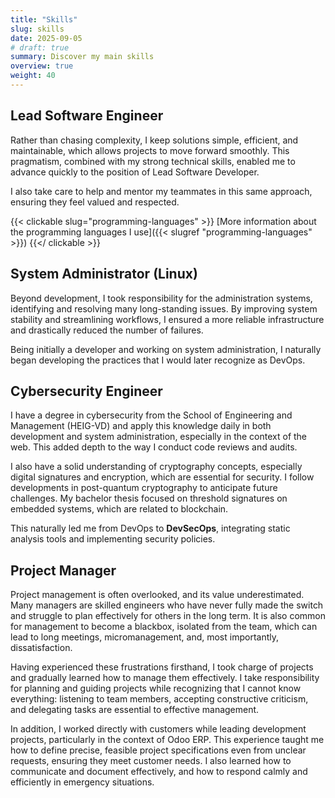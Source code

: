 ```yaml
---
title: "Skills"
slug: skills
date: 2025-09-05
# draft: true
summary: Discover my main skills
overview: true
weight: 40
---
```


## Lead Software Engineer

Rather than chasing complexity, I keep solutions simple, efficient, and maintainable, which allows projects to move forward smoothly.
This pragmatism, combined with my strong technical skills, enabled me to advance quickly to the position of Lead Software Developer.

I also take care to help and mentor my teammates in this same approach, ensuring they feel valued and respected.

{{< clickable slug="programming-languages" >}}
[More information about the programming languages I use]({{< slugref "programming-languages" >}})
{{</ clickable >}}

## System Administrator (Linux)

Beyond development, I took responsibility for the administration systems, identifying and resolving many long-standing issues.
By improving system stability and streamlining workflows, I ensured a more reliable infrastructure and drastically reduced the number of failures.

Being initially a developer and working on system administration, I naturally began developing the practices that I would later recognize as DevOps.

## Cybersecurity Engineer

I have a degree in cybersecurity from the School of Engineering and Management (HEIG-VD) and apply this knowledge daily in both development and system administration, especially in the context of the web. This added depth to the way I conduct code reviews and audits.

I also have a solid understanding of cryptography concepts, especially digital signatures and encryption, which are essential for security. I follow developments in post-quantum cryptography to anticipate future challenges. My bachelor thesis focused on threshold signatures on embedded systems, which are related to blockchain.

This naturally led me from DevOps to **DevSecOps**, integrating static analysis tools and implementing security policies.

## Project Manager

Project management is often overlooked, and its value underestimated. Many managers are skilled engineers who have never fully made the switch and struggle to plan effectively for others in the long term. It is also common for management to become a blackbox, isolated from the team, which can lead to long meetings, micromanagement, and, most importantly, dissatisfaction.

Having experienced these frustrations firsthand, I took charge of projects and gradually learned how to manage them effectively. I take responsibility for planning and guiding projects while recognizing that I cannot know everything: listening to team members, accepting constructive criticism, and delegating tasks are essential to effective management.

In addition, I worked directly with customers while leading development projects, particularly in the context of Odoo ERP. This experience taught me how to define precise, feasible project specifications even from unclear requests, ensuring they meet customer needs. I also learned how to communicate and document effectively, and how to respond calmly and efficiently in emergency situations.